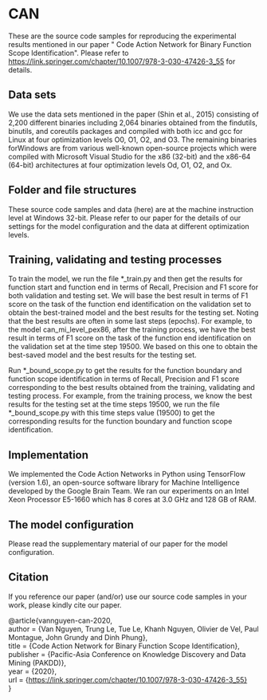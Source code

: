 # CAN
These are the source code samples for reproducing the experimental results mentioned in our paper "
Code Action Network for Binary Function Scope Identification". Please refer to https://link.springer.com/chapter/10.1007/978-3-030-47426-3_55 for details.

## Data sets
We use the data sets mentioned in the paper (Shin et al., 2015) consisting of 2,200 different binaries including 2,064 binaries obtained from the findutils, binutils, and coreutils packages and compiled with both icc and gcc for Linux at four optimization levels O0, O1, O2, and O3. The remaining binaries forWindows are from various well-known open-source projects which were compiled with Microsoft Visual Studio for the x86 (32-bit) and the x86-64 (64-bit) architectures at four optimization levels Od, O1, O2, and Ox.

## Folder and file structures
These source code samples and data (here) are at the machine instruction level at Windows 32-bit. Please refer to our paper for the details of our settings for the model configuration and the data at different optimization levels.

## Training, validating and testing processes
To train the model, we run the file *_train.py and then get the results for function start and function end in terms of Recall, Precision and F1 score for both validation and testing set.  We will base the best result in terms of F1 score on the task of the function end identification on the validation set to obtain the best-trained model and the best results for the testing set. Noting that the best results are often in some last steps (epochs). For example, to the model can_mi_level_pex86, after the training process, we have the best result in terms of F1 score on the task of the function end identification on the validation set at the time step 19500. We based on this one to obtain the best-saved model and the best results for the testing set.

Run *_bound_scope.py to get the results for the function boundary and function scope identification in terms of Recall, Precision and F1 score corresponding to the best results obtained from the training, validating and testing process. For example, from the training process, we know the best results for the testing set at the time steps 19500, we run the file *_bound_scope.py with this time steps value (19500) to get the corresponding results for the function boundary and function scope identification.

## Implementation
We implemented the Code Action Networks in Python using TensorFlow (version 1.6), an open-source software library for Machine Intelligence developed by the Google Brain Team. We ran our experiments on an Intel Xeon Processor E5-1660 which has 8 cores at 3.0 GHz and 128 GB of RAM.

## The model configuration
Please read the supplementary material of our paper for the model configuration.

## Citation

If you reference our paper (and/or) use our source code samples in your work, please kindly cite our paper.

@article{vannguyen-can-2020,<br/>
  author = {Van Nguyen, Trung Le, Tue Le, Khanh Nguyen, Olivier de Vel, Paul Montague, John Grundy and Dinh Phung},<br/>
  title = {Code Action Network for Binary Function Scope Identification},<br/>
  publisher = {Pacific-Asia Conference on Knowledge Discovery and Data Mining (PAKDD)},<br/>
  year = {2020},<br/>
  url = {https://link.springer.com/chapter/10.1007/978-3-030-47426-3_55}<br/>
}
